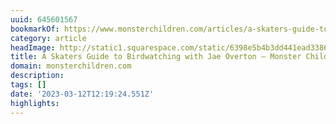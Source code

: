 ```yaml
---
uuid: 645601567
bookmarkOf: https://www.monsterchildren.com/articles/a-skaters-guide-to-birdwatching-with-jae-overton
category: article
headImage: http://static1.squarespace.com/static/6398e5b4b3dd441ead33860a/t/63f59d185855ac4b8b752f66/1677040960995/JaeOverton_MonsterChildrenInterview1_SamCoady.jpg?format=1500w
title: A Skaters Guide to Birdwatching with Jae Overton — Monster Children
domain: monsterchildren.com
description:
tags: []
date: '2023-03-12T12:19:24.551Z'
highlights:
---
```




